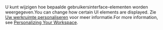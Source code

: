 <span data-ttu-id="6764d-101">U kunt wijzigen hoe bepaalde gebruikersinterface-elementen worden weergegeven.</span><span class="sxs-lookup"><span data-stu-id="6764d-101">You can change how certain UI elements are displayed.</span></span> <span data-ttu-id="6764d-102">Zie [Uw werkruimte personaliseren](../ui-personalization-user.md) voor meer informatie.</span><span class="sxs-lookup"><span data-stu-id="6764d-102">For more information, see [Personalizing Your Workspace](../ui-personalization-user.md).</span></span>
